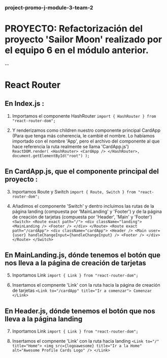 ### project-promo-j-module-3-team-2

# PROYECTO: Refactorización del proyecto 'Sailor Moon' realizado por el equipo 6 en el módulo anterior.

--

# React Router

## En Index.js :

1. Importamos el componente HashRouter
   `import { HashRouter } from "react-router-dom";`

2. Y renderizamos como children nuestro componente principal CardApp (Para que tenga más coherencia, le cambié el nombre. Lo habíamos importado con el nombre 'App', pero el archivo del componente al que hace referencia la ruta realmente se llama 'CardApp.js')
   `ReactDOM.render( <HashRouter> <CardApp /> </HashRouter>, document.getElementById("root") );`

## En CardApp.js, que el componente principal del proyecto :

3. Inportamos Route y Switch
   `import { Route, Switch } from "react-router-dom";`

4. Añadimos el componente 'Switch' y dentro incluimos las rutas de la página landing (compuesta por 'MainLanding' y 'Footer') y de la página de creación de tarjetas (compuesta por 'Header', 'Main' y 'Footer')
   `<Switch> <Route exact path="/"> <div className="landing"> <MainLanding /> <Footer /> </div> </Route> <Route exact path="/cardApp"> <div className="cardApp"> <Header /> <Main user={user} handleChangeInput={handleChangeInput} /> <Footer /> </div> </Route> </Switch>`

## En MainLanding.js, dónde tenemos el botón que nos lleva a la página de creación de tarjetas

5. Inportamos Link
   `import { Link } from "react-router-dom";`

6. Insertamos el compnente 'Link' con la ruta hacia la página de creación de tarjetas
   `<Link to="/cardApp" title="Ir a comenzar"> Comenzar </Link>`

## En Header.js, dónde tenemos el botón que nos lleva a la página landing

7. Inportamos Link
   `import { Link } from "react-router-dom";`

8. Insertamos el compnente 'Link' con la ruta hacia landing
   `<Link to="/" title="Home"> <img src={logoawesome} title="Ir a la Home" alt="Awesome Profile Cards Logo" /> </Link>`
